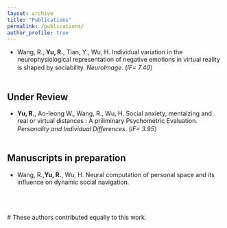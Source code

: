 ```yaml
---
layout: archive
title: "Publications"
permalink: /publications/
author_profile: true
---
```

- Wang, R., **Yu, R.**, Tian, Y., Wu, H. Individual variation in the neurophysiological representation of negative emotions in virtual reality is shaped by sociability. *NeuroImage*. (*IF= 7.40*） <br><br>

## Under Review

- **Yu, R.**, Ao-Ieong W., Wang, R., Wu, H. Social anxiety, mentalzing and real or virtual distances : A priliminary Psychometric Evaluation. *Personality and Individual Differences*. (*IF= 3.95*）<br><br>

## Manuscripts in preparation

- Wang, R.,**Yu, R.**, Wu, H. Neural computation of personal space and its influence on dynamic social navigation.<br><br>

<br><br>
\# These authors contributed equally to this work.<br>
